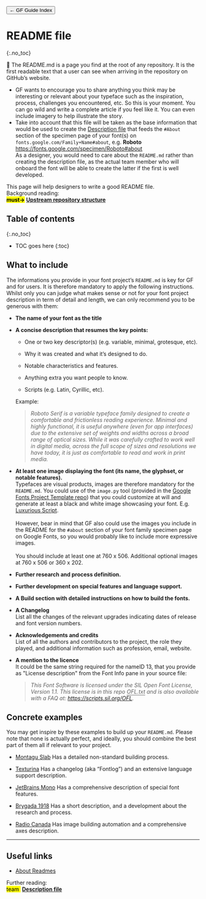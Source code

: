 <link href="style.css" rel="stylesheet">

<a href="./index"><button class="button button-i">&larr; GF Guide Index</button></a>

# README file
{:.no_toc}

<div class="callout">

🦦  The README.md is a page you find at the root of any repository. It is the first readable text that a user can see when arriving in the repository on GitHub’s website.<br>
<ul>
    <li>GF wants to encourage you to share anything you think may be interesting or relevant about your typeface such as the inspiration, process, challenges you encountered, etc. So this is your moment. You can go wild and write a complete article if you feel like it. You can even include imagery to help illustrate the story.</li>
    <li>Take into account that this file will be taken as the base information that would be used to create the <a href="./description">Description file</a> that feeds the <code>#About</code> section of the specimen page of your font(s) on <code>fonts.google.com/Family+Name#about</code>, e.g. <b>Roboto</b> <a href="https://fonts.google.com/specimen/Roboto#about" target="_blank">https://fonts.google.com/specimen/Roboto#about</a>
    <br>
    As a designer, you would need to care about the <code>README.md</code> rather than creating the description file, as the actual team member who will onboard the font will be able to create the latter if the first is well developed.</li>
</ul>
This page will help designers to write a good README file.

</div>

<div class="context-reading">
    Background reading:<br>
    <mark class="green"><b>must&rarr;</b></mark> <a href="./upstream" style="font-weight:bold">Upstream repository structure</a>
</div>

## Table of contents
{:.no_toc}
* TOC goes here
{:toc}

## What to include

The informations you provide in your font project’s `README.md` is key for GF and for users. It is therefore mandatory to apply the following instructions. Whilst only you can judge what makes sense or not for your font project description in term of detail and length, we can only recommend you to be generous with them:

-   **The name of your font as the title**
  
-   **A concise description that resumes the key points:**

    -   One or two key descriptor(s) (e.g. variable, minimal, grotesque, etc).

    -   Why it was created and what it’s designed to do.

    -   Notable characteristics and features.

    -   Anything extra you want people to know.

    -   Scripts (e.g. Latin, Cyrillic, etc).

    Example:

    > *Roboto Serif is a variable typeface family designed to create a comfortable and frictionless reading experience. Minimal and highly functional, it is useful anywhere (even for app interfaces) due to the extensive set of weights and widths across a broad range of optical sizes. While it was carefully crafted to work well in digital media, across the full scope of sizes and resolutions we have today, it is just as comfortable to read and work in print media.*

-   **At least one image displaying the font (its name, the glyphset, or notable features).**
    <br>
    Typefaces are visual products, images are therefore mandatory for the `README.md`. You could use of the `image.py` tool (provided in the [Google Fonts Project Template repo](https://github.com/googlefonts/googlefonts-project-template/tree/main/documentation)) that you could customize at will and generate at least a black and white image showcasing your font. E.g. [Luxurious Script](https://github.com/googlefonts/luxurious#luxurious-script).
    <br><br>
    However, bear in mind that GF also could use the images you include in the README for the `#about` section of your font family specimen page on Google Fonts, so you would probably like to include more expressive images.
    <br><br>
    You should include at least one at 760 x 506. Additional optional images at 760 x 506 or 360 x 202.

-   **Further research and process definition.**
  
-   **Further development on special features and language support.**
  
-   **A Build section with detailed instructions on how to build the fonts.**
  
-   **A Changelog**
    <br>
    List all the changes of the relevant upgrades indicating dates of release and font version numbers.

-   **Acknowledgements and credits**
    <br>
    List of all the authors and contributors to the project, the role they played, and additional information such as profession, email, website.

-   **A mention to the licence**
    <br>
    It could be the same string required for the nameID 13, that you provide as "License description" from the Font Info pane in your source file:
    > *This Font Software is licensed under the SIL Open Font License, Version 1.1. This license is in this repo* <span style="border-bottom:0.05em solid">*OFL.txt*</span> *and is also available with a FAQ at:* *<https://scripts.sil.org/OFL>.*

## Concrete examples

You may get inspire by these examples to build up your `README.md`. Please note that none is actually perfect, and ideally, you should combine the best part of them all if relevant to your project.

-   [Montagu Slab](https://github.com/floriankarsten/montagu-slab)
    Has a detailed non-standard building process.
    
-   [Texturina](https://github.com/Omnibus-Type/Texturina)
    Has a changelog (aka “Fontlog”) and an extensive language support description.
    
-   [JetBrains Mono](https://github.com/JetBrains/JetBrainsMono)
    Has a comprehensive description of special font features.
    
-   [Brygada 1918](https://github.com/kosmynkab/Brygada-1918)
    Has a short description, and a development about the research and process.
    
-   [Radio Canada](<https://github.com/cbcrc/radiocanadafonts>)
    Has image building automation and a comprehensive axes description.

------------------------------------------------------------------------

## Useful links

-   [About Readmes](https://docs.github.com/en/repositories/managing-your-repositorys-settings-and-features/customizing-your-repository/about-readmes)


<div class="next-reading">
    Further reading:<br>
    <mark class="brown">team&nbsp;</mark> <a href="./description" style="font-weight:bold">Description file</a>
</div>